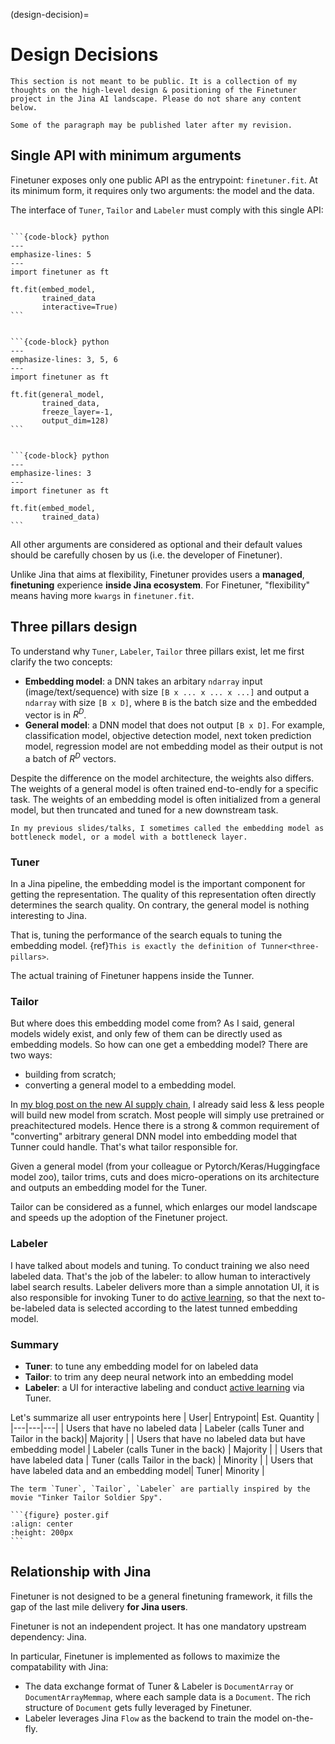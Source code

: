 (design-decision)=
# Design Decisions

```{caution}
This section is not meant to be public. It is a collection of my thoughts on the high-level design & positioning of the Finetuner project in the Jina AI landscape. Please do not share any content below.

Some of the paragraph may be published later after my revision.
```

## Single API with minimum arguments 

Finetuner exposes only one public API as the entrypoint: `finetuner.fit`. At its minimum form, it requires only two arguments: the model and the data. 

The interface of `Tuner`,  `Tailor` and `Labeler` must comply with this single API:

````{tab} Use Labeler

```{code-block} python
---
emphasize-lines: 5
---
import finetuner as ft

ft.fit(embed_model,
       trained_data
       interactive=True)
```
````

````{tab} Use Tunner with Tailor

```{code-block} python
---
emphasize-lines: 3, 5, 6
---
import finetuner as ft

ft.fit(general_model,
       trained_data,
       freeze_layer=-1,
       output_dim=128)
```
````

````{tab} Use Tunner

```{code-block} python
---
emphasize-lines: 3
---
import finetuner as ft

ft.fit(embed_model,
       trained_data)
```
````

All other arguments are considered as optional and their default values should be carefully chosen by us (i.e. the developer of Finetuner).

Unlike Jina that aims at flexibility, Finetuner provides users a **managed**, **finetuning** experience **inside Jina ecosystem**. For Finetuner, "flexibility" means having more `kwargs` in `finetuner.fit`.   



## Three pillars design


To understand why `Tuner`, `Labeler`, `Tailor` three pillars exist, let me first clarify the two concepts:

- **Embedding model**: a DNN takes an arbitary `ndarray` input (image/text/sequence) with size `[B x ... x ... x ...]` and output a `ndarray` with size `[B x D]`, where `B` is the batch size and the embedded vector is in $R^D$.
- **General model**: a DNN model that does not output `[B x D]`. For example, classification model, objective detection model, next token prediction model, regression model are not embedding model as their output is not a batch of $R^D$ vectors.

Despite the difference on the model architecture, the weights also differs. The weights of a general model is often trained end-to-endly for a specific task. The weights of an embedding model is often initialized from a general model, but then truncated and tuned for a new downstream task.

```{tip}
In my previous slides/talks, I sometimes called the embedding model as bottleneck model, or a model with a bottleneck layer.
```

### Tuner

In a Jina pipeline, the embedding model is the important component for getting the representation. The quality of this representation often directly determines the search quality. On contrary, the general model is nothing interesting to Jina.

That is, tuning the performance of the search equals to tuning the embedding model. {ref}`This is exactly the definition of Tunner<three-pillars>`.

The actual training of Finetuner happens inside the Tunner.

### Tailor 

But where does this embedding model come from? As I said, general models widely exist, and only few of them can be directly used as embedding models. So how can one get a embedding model? There are two ways:
- building from scratch;
- converting a general model to a embedding model.

In [my blog post on the new AI supply chain](https://hanxiao.io/2019/07/29/Generic-Neural-Elastic-Search-From-bert-as-service-and-Go-Way-Beyond/?highlight=body%20%3E%20div.wrap%20%3E%20main%20%3E%20div%20%3E%20article%20%3E%20div.post-content%20%3E%20img:nth-child(26)), I already said less & less people will build new model from scratch. Most people will simply use pretrained or preachitectured models. Hence there is a strong & common requirement of "converting" arbitrary general DNN model into embedding model that Tunner could handle. That's what tailor responsible for.

Given a general model (from your colleague or Pytorch/Keras/Huggingface model zoo), tailor trims, cuts and does micro-operations on its architecture and outputs an embedding model for the Tuner.

Tailor can be considered as a funnel, which enlarges our model landscape and speeds up the adoption of the Finetuner project. 

### Labeler

I have talked about models and tuning. To conduct training we also need labeled data. That's the job of the labeler: to allow human to interactively label search results. Labeler delivers more than a simple annotation UI, it is also responsible for invoking Tuner to do [active learning](https://en.wikipedia.org/wiki/Active_learning_(machine_learning)), so that the next to-be-labeled data is selected according to the latest tunned embedding model.

### Summary

- **Tuner**: to tune any embedding model for on labeled data
- **Tailor**: to trim any deep neural network into an embedding model
- **Labeler**: a UI for interactive labeling and conduct [active learning](https://en.wikipedia.org/wiki/Active_learning_(machine_learning)) via Tuner.

Let's summarize all user entrypoints here
| User| Entrypoint| Est. Quantity | 
|---|---|---|
| Users that have no labeled data  | Labeler (calls Tuner and Tailor in the back)| Majority |
| Users that have no labeled data but have embedding model  | Labeler (calls Tuner in the back) | Majority |
| Users that have labeled data |  Tuner (calls Tailor in the back) | Minority |
| Users that have labeled data and an embedding model|  Tuner| Minority |

````{tip}
The term `Tuner`, `Tailor`, `Labeler` are partially inspired by the movie "Tinker Tailor Soldier Spy".

```{figure} poster.gif
:align: center
:height: 200px
```
````



## Relationship with Jina

Finetuner is not designed to be a general finetuning framework, it fills the gap of the last mile delivery **for Jina users**.

Finetuner is not an independent project. It has one mandatory upstream dependency: Jina.

In particular, Finetuner is implemented as follows to maximize the compatability with Jina:

- The data exchange format of Tuner & Labeler is `DocumentArray` or `DocumentArrayMemmap`, where each sample data is a `Document`. The rich structure of `Document` gets fully leveraged by Finetuner.
- Labeler leverages Jina `Flow` as the backend to train the model on-the-fly.


